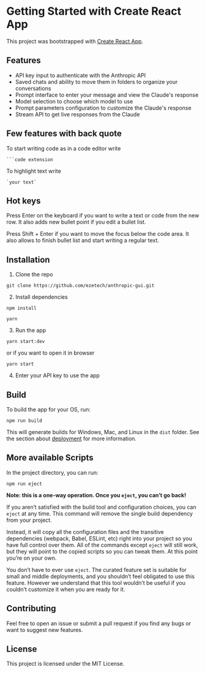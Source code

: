 # Getting Started with Create React App

This project was bootstrapped with [Create React App](https://github.com/facebook/create-react-app).

## Features

- API key input to authenticate with the Anthropic API
- Saved chats and ability to move them in folders to organize your conversations
- Prompt interface to enter your message and view the Claude's response
- Model selection to choose which model to use
- Prompt parameters configuration to customize the Claude's response
- Stream API to get live responses from the Claude

## Few features with back quote
To start writing code as in a code editor write
```
```code extension
```

To highlight text write
```
`your text`
```

## Hot keys

Press Enter on the keyboard if you want to write a text or code from the new row.
It also adds new bullet point if you edit a bullet list.

Press Shift + Enter if you want to move the focus below the code area.
It also allows to finish bullet list and start writing a regular text.

## Installation

1. Clone the repo

```
git clone https://github.com/ezetech/anthropic-gui.git
```

2. Install dependencies

```
npm install
```

```
yarn
```

3. Run the app

```
yarn start:dev
```

or if you want to open it in browser
```
yarn start
```

4. Enter your API key to use the app

## Build

To build the app for your OS, run:

```
npm run build
```

This will generate builds for Windows, Mac, and Linux in the `dist` folder.
See the section about [deployment](https://facebook.github.io/create-react-app/docs/deployment) for more information.

## More available Scripts

In the project directory, you can run:

```
npm run eject
```

**Note: this is a one-way operation. Once you `eject`, you can’t go back!**

If you aren’t satisfied with the build tool and configuration choices, you can `eject` at any time. This command will remove the single build dependency from your project.

Instead, it will copy all the configuration files and the transitive dependencies (webpack, Babel, ESLint, etc) right into your project so you have full control over them. All of the commands except `eject` will still work, but they will point to the copied scripts so you can tweak them. At this point you’re on your own.

You don’t have to ever use `eject`. The curated feature set is suitable for small and middle deployments, and you shouldn’t feel obligated to use this feature. However we understand that this tool wouldn’t be useful if you couldn’t customize it when you are ready for it.

## Contributing

Feel free to open an issue or submit a pull request if you find any bugs or want to suggest new features.

## License

This project is licensed under the MIT License.

